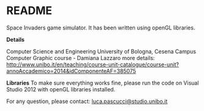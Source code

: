 # README #

Space Invaders game simulator. It has been written using openGL libraries.

**Details**

Computer Science and Engineering University of Bologna, Cesena Campus
Computer Graphic course - Damiana Lazzaro
more details: http://www.unibo.it/en/teaching/course-unit-catalogue/course-unit?annoAccademico=2014&idComponenteAF=385075

**Libraries**
To make sure everything works fine, please run the code on Visual Studio 2012 with openGL libraries installed.

For any question, please contact: luca.pascucci@studio.unibo.it
